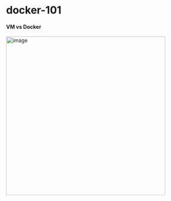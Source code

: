 # docker-101
####  VM vs Docker
<img width="433" alt="image" src="https://user-images.githubusercontent.com/45542177/205416412-dc3e31e4-afa9-4157-9446-6847b645e38c.png">


